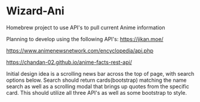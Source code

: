 # Wizard-Ani
Homebrew project to use API's to pull current Anime information

Planning to develop using the following API's:
https://jikan.moe/

https://www.animenewsnetwork.com/encyclopedia/api.php

https://chandan-02.github.io/anime-facts-rest-api/

Initial design idea is a scrolling news bar across the top of page, with search options below. Search should return cards(bootstrap) matching the name search as well as a scrolling modal that brings up quotes from the specific card. This should utilize all three API's as well as some bootstrap to style.
